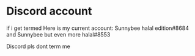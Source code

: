# Discord account
if i get termed
Here is my current account:  Sunnybee halal edition#8684 and Sunnybee but even more halal#8553

Discord pls dont term me
